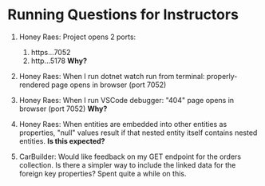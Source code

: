 # Running Questions for Instructors

1. Honey Raes: Project opens 2 ports:
    1. https...7052
    2. http...5178
**Why?**

1. Honey Raes: When I run dotnet watch run from terminal: properly-rendered page opens in browser (port 7052)
1. Honey Raes: When I run VSCode debugger: "404" page opens in browser (port 7052)
**Why?**

1. Honey Raes: When entities are embedded into other entities as properties, "null" values result if that nested entity itself contains nested entities.
**Is this expected?**

1. CarBuilder: Would like feedback on my GET endpoint for the orders collection. Is there a simpler way to include the linked data for the foreign key properties? Spent quite a while on this.